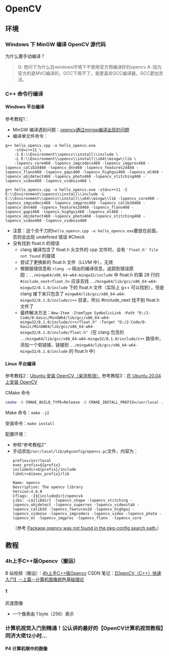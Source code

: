 # OpenCV


## 环境
### Windows 下 MinGW 编译 OpenCV 源代码
为什么要手动编译？
> Q: 想问下为什么在windows环境下不使用官方预编译好的opencv
> A: 因为官方的是MVC编译的，GCC下用不了。我更喜欢GCC编译器，GCC更加灵活。

### C++ 命令行编译
#### Windows 平台编译
参考教程1：[](https://zhuanlan.zhihu.com/p/402378383)
* MinGW 编译遇到问题：[opencv通过mingw编译出现的问题](https://blog.csdn.net/weixin_50988214/article/details/115100251)
* 编译单文件命令：
```shell
g++ hello_opencv.cpp -o hello_opencv.exe
	-std=c++11 \
    -I E:\\Environment\\opencv\\install\\include \
    -L E:\\Environment\\opencv\\install\\x64\\mingw\\lib \
    -lopencv_core460 -lopencv_imgcodecs460 -lopencv_imgproc460 -lopencv_calib3d460 -lopencv_dnn460 -lopencv_features2d460 -lopencv_flann460 -lopencv_gapi460 -lopencv_highgui460 -lopencv_ml460 -lopencv_objdetect460 -lopencv_photo460 -lopencv_stitching460 -lopencv_video460 -lopencv_videoio460 \
```
`g++ hello_opencv.cpp -o hello_opencv.exe -std=c++11 -I E:\\Environment\\opencv\\install\\include -L E:\\Environment\\opencv\\install\\x64\\mingw\\lib -lopencv_core460 -lopencv_imgcodecs460 -lopencv_imgproc460 -lopencv_calib3d460 -lopencv_dnn460 -lopencv_features2d460 -lopencv_flann460 -lopencv_gapi460 -lopencv_highgui460 -lopencv_ml460 -lopencv_objdetect460 -lopencv_photo460 -lopencv_stitching460 -lopencv_video460 -lopencv_videoio460`
* 注意：这个杀千刀的`hello_opencv.cpp -o hello_opencv.exe`要放在前面，否则会出现 undefined 错误 \#Check
* 没有找到 float.h 的错误
	- clang 编译包含了 float.h 头文件的 cpp 文件时，会有 `'float.h' file not found` 的报错
	- 尝试了更换新的 float.h 文件（LLVM 中），无效
	- 根据报错信息和 `clang -v` 得出的编译信息，追踪到错误原因：`../mingw64/x86_64-w64-mingw32/include` 中 float.h 的第 28 行的 `#include_next<float.h>` 应该去找 `../mingw64/lib/gcc/x86_64-w64-mingw32/8.1.0/include` 下的 float.h 文件（实际上 g++ 可以找到），但是 clang 接下来只包含了 `mingw64/lib/gcc/x86_64-w64-mingw32/8.1.0/include/c++` 目录，所以 #include_next 找不到 float.h 文件了
	- 最终解决方法：`New-Item -ItemType SymbolicLink -Path "D:/2-Code/0-basic/MinGW64/lib/gcc/x86_64-w64-mingw32/8.1.0/include/c++/float.h" -Target "D:/2-Code/0-basic/MinGW64/lib/gcc/x86_64-w64-mingw32/8.1.0/include/float.h"`（在 clang 包含的 `../mingw64/lib/gcc/x86_64-w64-mingw32/8.1.0/include/c++` 路径中，添加一个软链接，链接到 `../mingw64/lib/gcc/x86_64-w64-mingw32/8.1.0/include` 的 float.h 中）

#### Linux 平台编译
参考教程2：[Ubuntu 安装 OpenCV（亲测有效）](https://blog.csdn.net/weixin_44785513/article/details/113825117)
参考教程3：[在 Ubuntu 20.04 上安装 OpenCV](https://blog.csdn.net/qq_58060770/article/details/127553911)

CMake 命令
```bash
cmake -D CMAKE_BUILD_TYPE=Release -D CMAKE_INSTALL_PREFIX=/usr/local ..
```

Make 命令：`make -j2`

安装命令：`make install`

配置环境：
* 参照“参考教程2”
* 手动添加`/usr/local/lib/pkgconfig/opencv.pc`文件，内容为：
	```text
	prefix=/usr/local
	exec_prefix=${prefix}
	includedir=${prefix}/include
	libdir=${exec_prefix}/lib
	
	Name: opencv
	Description: The opencv library
	Version:4.6.0
	Cflags: -I${includedir}/opencv4
	Libs: -L${libdir} -lopencv_shape -lopencv_stitching -lopencv_objdetect -lopencv_superres -lopencv_videostab -lopencv_calib3d -lopencv_features2d -lopencv_highgui -lopencv_videoio -lopencv_imgcodecs -lopencv_video -lopencv_photo -lopencv_ml -lopencv_imgproc -lopencv_flann  -lopencv_core
	```
	（参考 [Package opencv was not found in the pkg-config search path.](https://blog.csdn.net/PecoHe/article/details/97476135)）

## 教程
### 4h上手C++版Opencv（搬运）
B 站视频（搬运）：[4h上手C++版Opencv](https://www.bilibili.com/video/BV11A411T7rL/?spm_id_from=333.337.search-card.all.click&vd_source=2c135662f2e5e0a38199900dd4a72b3b)
CSDN 笔记：[【OpenCV（C++）快速入门】--上篇--计算机图像颜色基础理论](https://blog.csdn.net/weixin_45703465/article/details/122583084?utm_source=app&app_version=5.0.0)

#### 1
灰度图像
* 一个像素由 1 byte（256）表示

### 计算机视觉入门到精通！公认讲的最好的【OpenCV计算机视觉教程】同济大佬12小时...
#### P4 计算机眼中的图像

